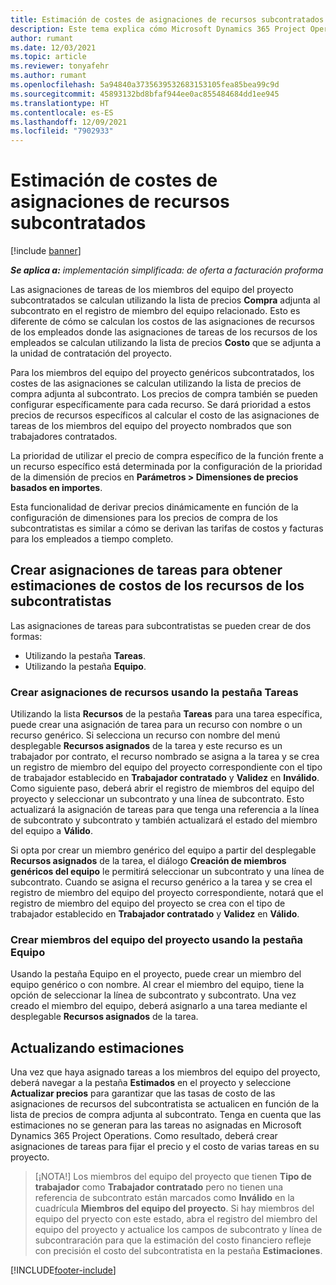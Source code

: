 ```yaml
---
title: Estimación de costes de asignaciones de recursos subcontratados
description: Este tema explica cómo Microsoft Dynamics 365 Project Operations calcula la estimación de costos de las asignaciones de recursos subcontratados.
author: rumant
ms.date: 12/03/2021
ms.topic: article
ms.reviewer: tonyafehr
ms.author: rumant
ms.openlocfilehash: 5a94840a3735639532683153105fea85bea99c9d
ms.sourcegitcommit: 45893132bd8bfaf944ee0ac855484684dd1ee945
ms.translationtype: HT
ms.contentlocale: es-ES
ms.lasthandoff: 12/09/2021
ms.locfileid: "7902933"
---
```

# <a name="cost-estimation-of-subcontracted-resource-assignments"></a>Estimación de costes de asignaciones de recursos subcontratados

[!include [banner](../../includes/dataverse-preview.md)]

_**Se aplica a:** implementación simplificada: de oferta a facturación proforma_

Las asignaciones de tareas de los miembros del equipo del proyecto subcontratados se calculan utilizando la lista de precios **Compra** adjunta al subcontrato en el registro de miembro del equipo relacionado. Esto es diferente de cómo se calculan los costos de las asignaciones de recursos de los empleados donde las asignaciones de tareas de los recursos de los empleados se calculan utilizando la lista de precios **Costo** que se adjunta a la unidad de contratación del proyecto. 

Para los miembros del equipo del proyecto genéricos subcontratados, los costes de las asignaciones se calculan utilizando la lista de precios de compra adjunta al subcontrato. Los precios de compra también se pueden configurar específicamente para cada recurso. Se dará prioridad a estos precios de recursos específicos al calcular el costo de las asignaciones de tareas de los miembros del equipo del proyecto nombrados que son trabajadores contratados. 

La prioridad de utilizar el precio de compra específico de la función frente a un recurso específico está determinada por la configuración de la prioridad de la dimensión de precios en **Parámetros > Dimensiones de precios basados en importes**.

Esta funcionalidad de derivar precios dinámicamente en función de la configuración de dimensiones para los precios de compra de los subcontratistas es similar a cómo se derivan las tarifas de costos y facturas para los empleados a tiempo completo. 

## <a name="creating-task-assignments-for-getting-cost-estimates-of-subcontractor-resources"></a>Crear asignaciones de tareas para obtener estimaciones de costos de los recursos de los subcontratistas

Las asignaciones de tareas para subcontratistas se pueden crear de dos formas: 
- Utilizando la pestaña **Tareas**.
- Utilizando la pestaña **Equipo**.

### <a name="creating-resources-assignments-using-the-tasks-tab"></a>Crear asignaciones de recursos usando la pestaña Tareas
Utilizando la lista **Recursos** de la pestaña **Tareas** para una tarea específica, puede crear una asignación de tarea para un recurso con nombre o un recurso genérico. Si selecciona un recurso con nombre del menú desplegable **Recursos asignados** de la tarea y este recurso es un trabajador por contrato, el recurso nombrado se asigna a la tarea y se crea un registro de miembro del equipo del proyecto correspondiente con el tipo de trabajador establecido en **Trabajador contratado** y **Validez** en **Inválido**. Como siguiente paso, deberá abrir el registro de miembros del equipo del proyecto y seleccionar un subcontrato y una línea de subcontrato. Esto actualizará la asignación de tareas para que tenga una referencia a la línea de subcontrato y subcontrato y también actualizará el estado del miembro del equipo a **Válido**.

Si opta por crear un miembro genérico del equipo a partir del desplegable **Recursos asignados** de la tarea, el diálogo **Creación de miembros genéricos del equipo** le permitirá seleccionar un subcontrato y una línea de subcontrato. Cuando se asigna el recurso genérico a la tarea y se crea el registro de miembro del equipo del proyecto correspondiente, notará que el registro de miembro del equipo del proyecto se crea con el tipo de trabajador establecido en **Trabajador contratado** y **Validez** en **Válido**.

### <a name="creating-project-team-members-using-the-team-tab"></a>Crear miembros del equipo del proyecto usando la pestaña Equipo
Usando la pestaña Equipo en el proyecto, puede crear un miembro del equipo genérico o con nombre. Al crear el miembro del equipo, tiene la opción de seleccionar la línea de subcontrato y subcontrato. Una vez creado el miembro del equipo, deberá asignarlo a una tarea mediante el desplegable **Recursos asignados** de la tarea. 

## <a name="updating-estimates"></a>Actualizando estimaciones
Una vez que haya asignado tareas a los miembros del equipo del proyecto, deberá navegar a la pestaña **Estimados** en el proyecto y seleccione **Actualizar precios** para garantizar que las tasas de costo de las asignaciones de recursos del subcontratista se actualicen en función de la lista de precios de compra adjunta al subcontrato. Tenga en cuenta que las estimaciones no se generan para las tareas no asignadas en Microsoft Dynamics 365 Project Operations. Como resultado, deberá crear asignaciones de tareas para fijar el precio y el costo de varias tareas en su proyecto. 

> [¡NOTA!] Los miembros del equipo del proyecto que tienen **Tipo de trabajador** como **Trabajador contratado** pero no tienen una referencia de subcontrato están marcados como **Inválido** en la cuadrícula **Miembros del equipo del proyecto**. Si hay miembros del equipo del pryecto con este estado, abra el registro del miembro del equipo del proyecto y actualice los campos de subcontrato y línea de subcontraración para que la estimación del costo financiero refleje con precisión el costo del subcontratista en la pestaña **Estimaciones**. 


[!INCLUDE[footer-include](../../includes/footer-banner.md)]
